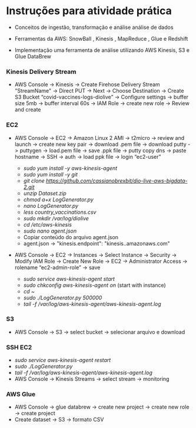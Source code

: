 # Instruções para atividade prática
- Conceitos de ingestão, transformação e análise análise de
dados

- Ferramentas da AWS: SnowBall , Kinesis , MapReduce , Glue
e Redshift

- Implementação uma ferramenta de análise utilizando AWS
Kinesis, S3 e Glue DataBrew

### Kinesis Delivery Stream

- AWS Console -> Kinesis -> Create Firehose Delivery Stream "StreamName" -> Direct PUT -> Next -> Choose Destination -> Create S3 Bucket “covid-vaccines-logs-diolive” -> Configure settings -> buffer size 5mb -> buffer interval 60s -> IAM Role -> create new role -> Review and create

### EC2

- AWS Console -> EC2 -> Amazon Linux 2 AMI -> t2micro -> review and launch -> create new key pair -> download .pem file -> download putty -> puttygen -> load.pem file -> save .ppk file -> putty copy dns -> paste hostname -> SSH -> auth -> load ppk file -> login “ec2-user”

  - _sudo yum install -y aws-kinesis-agent_
  - _sudo yum install -y git_
  - _git clone https://github.com/cassianobrexbit/dio-live-aws-bigdata-2.git_
  - _unzip Dataset.zip_
  - _chmod a+x LogGenerator.py_
  - _nano LogGenerator.py_
  - _less country_vaccinations.csv_
  - _sudo mkdir /var/log/diolive_
  - _cd /etc/aws-kinesis_
  - _sudo nano agent.json_
  - Copiar conteúdo do arquivo agent.json
  - agent.json -> "kinesis.endpoint": "kinesis.<region>.amazonaws.com"
  
- AWS Console -> EC2 -> Instances -> Select Instance -> Security -> Modify IAM Role -> Create New Role -> EC2 -> Administrator Access -> rolename “ec2-admin-role” -> save
  - _sudo service aws-kinesis-agent start_
  - _sudo chkconfig aws-kinesis-agent on_ (start with instance)
  - _cd ~_
  - _sudo ./LogGenerator.py 500000_
  - _tail -f /var/log/aws-kinesis-agent/aws-kinesis-agent.log_

### S3
- AWS Console -> S3 -> select bucket -> selecionar arquivo e download

### SSH EC2
  - _sudo service aws-kinesis-agent restart_
  - _sudo ./LogGenerator.py_
  - _tail -f /var/log/aws-kinesis-agent/aws-kinesis-agent.log_
  - AWS Console -> Kinesis Streams -> select stream -> monitoring
  
### AWS Glue
- AWS Console -> glue databrew -> create new project -> create new role -> create project
- Create dataset -> S3 -> formato CSV

